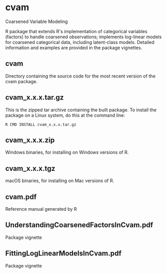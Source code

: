 # cvam
Coarsened Variable Modeling

R package that extends R's implementation of categorical variables (factors) to handle coarsened observations; implements log-linear models for coarsened categorical data, including latent-class models. Detailed information and examples are provided in the package vignettes.

## cvam
Directory containing the source code for the most recent version of the cvam package.

## cvam_x.x.x.tar.gz
This is the zipped tar archive containing the built package. To
install the package on a Linux system, do this at the command line:

```
R CMD INSTALL cvam_x.x.x.tar.gz
```
## cvam_x.x.x.zip
Windows binaries, for installing on Windows versions of R.

## cvam_x.x.x.tgz
macOS binaries, for installing on Mac versions of R.

## cvam.pdf
Reference manual generated by R

## UnderstandingCoarsenedFactorsInCvam.pdf
Package vignette

## FittingLogLinearModelsInCvam.pdf
Package vignette

 